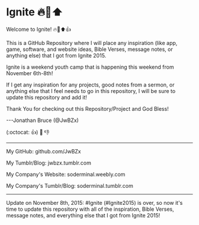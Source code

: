 # Ignite :fire::crown::arrow_up:

Welcome to Ignite! :fire::crown::arrow_up::+1:

This is a GitHub Repository where I will place any inspiration (like app, game, software, and website ideas, Bible Verses, message notes, or anything else) that I got from Ignite 2015.

Ignite is a weekend youth camp that is happening this weekend from November 6th-8th!

If I get any inspiration for any projects, good notes from a sermon, or anything else that I feel needs to go in this repository, I will be sure to update this repository and add it!

Thank You for checking out this Repository/Project and God Bless!

---Jonathan Bruce (@JwBZx)

(:octocat: :+1:) :crown: :-1:
- - - - - - - - - -
My GitHub: github.com/JwBZx

My Tumblr/Blog: jwbzx.tumblr.com

My Company's Website: soderminal.weebly.com

My Company's Tumblr/Blog: soderminal.tumblr.com
- - - - - - - - - -
Update on November 8th, 2015: #Ignite (#Ignite2015) is over, so now it's time to update this repository with all of the inspiration, Bible Verses, message notes, and everything else that I got from Ignite 2015!
